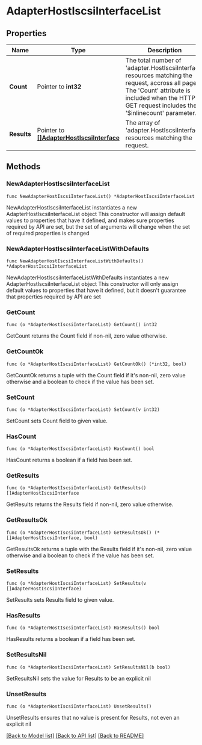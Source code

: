 # AdapterHostIscsiInterfaceList

## Properties

Name | Type | Description | Notes
------------ | ------------- | ------------- | -------------
**Count** | Pointer to **int32** | The total number of &#39;adapter.HostIscsiInterface&#39; resources matching the request, accross all pages. The &#39;Count&#39; attribute is included when the HTTP GET request includes the &#39;$inlinecount&#39; parameter. | [optional] 
**Results** | Pointer to [**[]AdapterHostIscsiInterface**](adapter.HostIscsiInterface.md) | The array of &#39;adapter.HostIscsiInterface&#39; resources matching the request. | [optional] 

## Methods

### NewAdapterHostIscsiInterfaceList

`func NewAdapterHostIscsiInterfaceList() *AdapterHostIscsiInterfaceList`

NewAdapterHostIscsiInterfaceList instantiates a new AdapterHostIscsiInterfaceList object
This constructor will assign default values to properties that have it defined,
and makes sure properties required by API are set, but the set of arguments
will change when the set of required properties is changed

### NewAdapterHostIscsiInterfaceListWithDefaults

`func NewAdapterHostIscsiInterfaceListWithDefaults() *AdapterHostIscsiInterfaceList`

NewAdapterHostIscsiInterfaceListWithDefaults instantiates a new AdapterHostIscsiInterfaceList object
This constructor will only assign default values to properties that have it defined,
but it doesn't guarantee that properties required by API are set

### GetCount

`func (o *AdapterHostIscsiInterfaceList) GetCount() int32`

GetCount returns the Count field if non-nil, zero value otherwise.

### GetCountOk

`func (o *AdapterHostIscsiInterfaceList) GetCountOk() (*int32, bool)`

GetCountOk returns a tuple with the Count field if it's non-nil, zero value otherwise
and a boolean to check if the value has been set.

### SetCount

`func (o *AdapterHostIscsiInterfaceList) SetCount(v int32)`

SetCount sets Count field to given value.

### HasCount

`func (o *AdapterHostIscsiInterfaceList) HasCount() bool`

HasCount returns a boolean if a field has been set.

### GetResults

`func (o *AdapterHostIscsiInterfaceList) GetResults() []AdapterHostIscsiInterface`

GetResults returns the Results field if non-nil, zero value otherwise.

### GetResultsOk

`func (o *AdapterHostIscsiInterfaceList) GetResultsOk() (*[]AdapterHostIscsiInterface, bool)`

GetResultsOk returns a tuple with the Results field if it's non-nil, zero value otherwise
and a boolean to check if the value has been set.

### SetResults

`func (o *AdapterHostIscsiInterfaceList) SetResults(v []AdapterHostIscsiInterface)`

SetResults sets Results field to given value.

### HasResults

`func (o *AdapterHostIscsiInterfaceList) HasResults() bool`

HasResults returns a boolean if a field has been set.

### SetResultsNil

`func (o *AdapterHostIscsiInterfaceList) SetResultsNil(b bool)`

 SetResultsNil sets the value for Results to be an explicit nil

### UnsetResults
`func (o *AdapterHostIscsiInterfaceList) UnsetResults()`

UnsetResults ensures that no value is present for Results, not even an explicit nil

[[Back to Model list]](../README.md#documentation-for-models) [[Back to API list]](../README.md#documentation-for-api-endpoints) [[Back to README]](../README.md)


